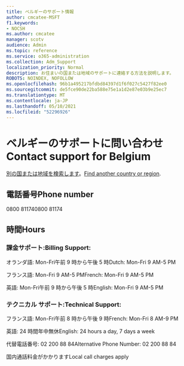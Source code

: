 ```yaml
---
title: ベルギーのサポート情報
author: cmcatee-MSFT
f1.keywords:
- NOCSH
ms.author: cmcatee
manager: scotv
audience: Admin
ms.topic: reference
ms.service: o365-administration
ms.collection: Adm_Support
localization_priority: Normal
description: お住まいの国または地域のサポートに連絡する方法を説明します。
ROBOTS: NOINDEX, NOFOLLOW
ms.openlocfilehash: 96b1a495217bfdbd84397d1f6f027c5427f82ee0
ms.sourcegitcommit: de5fce90de22ba588e75e1a1d2e87e03b9e25ec7
ms.translationtype: MT
ms.contentlocale: ja-JP
ms.lasthandoff: 05/10/2021
ms.locfileid: "52296926"
---
```

# <a name="contact-support-for-belgium"></a><span data-ttu-id="fcebe-103">ベルギーのサポートに問い合わせ</span><span class="sxs-lookup"><span data-stu-id="fcebe-103">Contact support for Belgium</span></span>

<span data-ttu-id="fcebe-104">[別の国または地域を検索します](../../business-video/get-help-support.md)。</span><span class="sxs-lookup"><span data-stu-id="fcebe-104">[Find another country or region](../../business-video/get-help-support.md).</span></span>

## <a name="phone-number"></a><span data-ttu-id="fcebe-105">電話番号</span><span class="sxs-lookup"><span data-stu-id="fcebe-105">Phone number</span></span>
<span data-ttu-id="fcebe-106">0800 81174</span><span class="sxs-lookup"><span data-stu-id="fcebe-106">0800 81174</span></span>

## <a name="hours"></a><span data-ttu-id="fcebe-107">時間</span><span class="sxs-lookup"><span data-stu-id="fcebe-107">Hours</span></span>
### <a name="billing-support"></a><span data-ttu-id="fcebe-108">課金サポート:</span><span class="sxs-lookup"><span data-stu-id="fcebe-108">Billing Support:</span></span>

<span data-ttu-id="fcebe-109">オランダ語: Mon-Fri午前 9 時から午後 5 時</span><span class="sxs-lookup"><span data-stu-id="fcebe-109">Dutch: Mon-Fri 9 AM-5 PM</span></span>

<span data-ttu-id="fcebe-110">フランス語: Mon-Fri 9 AM-5 PM</span><span class="sxs-lookup"><span data-stu-id="fcebe-110">French: Mon-Fri 9 AM-5 PM</span></span>

<span data-ttu-id="fcebe-111">英語: Mon-Fri午前 9 時から午後 5 時</span><span class="sxs-lookup"><span data-stu-id="fcebe-111">English: Mon-Fri 9 AM-5 PM</span></span>

### <a name="technical-support"></a><span data-ttu-id="fcebe-112">テクニカル サポート:</span><span class="sxs-lookup"><span data-stu-id="fcebe-112">Technical Support:</span></span>

<span data-ttu-id="fcebe-113">フランス語: Mon-Fri午前 8 時から午後 9 時</span><span class="sxs-lookup"><span data-stu-id="fcebe-113">French: Mon-Fri 8 AM-9 PM</span></span>

<span data-ttu-id="fcebe-114">英語: 24 時間年中無休</span><span class="sxs-lookup"><span data-stu-id="fcebe-114">English: 24 hours a day, 7 days a week</span></span>

<span data-ttu-id="fcebe-115">代替電話番号: 02 200 88 84</span><span class="sxs-lookup"><span data-stu-id="fcebe-115">Alternative Phone Number: 02 200 88 84</span></span>

<span data-ttu-id="fcebe-116">国内通話料金がかかります</span><span class="sxs-lookup"><span data-stu-id="fcebe-116">Local call charges apply</span></span>
